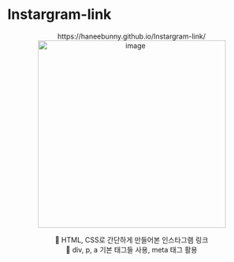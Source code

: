 # Instargram-link

<div align=center>
https://haneebunny.github.io/Instargram-link/
</br>

<img width="381" alt="image" src="https://user-images.githubusercontent.com/14309582/196967601-f412f243-2e5e-43db-909b-961fc2b26b66.png">


💛 HTML, CSS로 간단하게 만들어본 인스타그램 링크
</br>
🤍 div, p, a 기본 태그들 사용, meta 태그 활용

</div>
